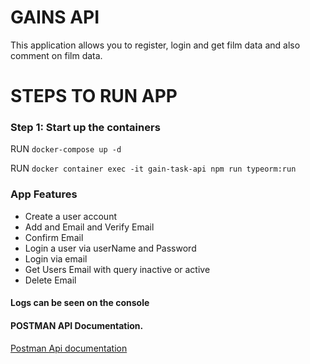 # GAINS API
This application allows you to register, login and get film data and also comment on film data.

# STEPS TO RUN APP
### Step 1: Start up the containers
RUN `docker-compose up -d ` 

RUN `docker container exec -it gain-task-api npm run typeorm:run`




### App Features
- Create a user account
- Add and Email and Verify Email
- Confirm Email
- Login a user via userName and Password
- Login via email 
- Get Users Email with query inactive or active
- Delete Email

#### Logs can be seen on the console

#### POSTMAN API Documentation.
[Postman Api documentation](https://documenter.getpostman.com/view/6226738/TzY7dDbr)
